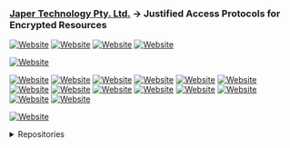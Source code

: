 ### [Japer Technology Pty. Ltd.](https://www.japer.technology) → Justified Access Protocols for Encrypted Resources

[![Website](https://img.shields.io/badge/JAPER_iOS_App-Apple_Store-informational?style=flat-square&color=ac43d9&logo=apple&logoColor=white)](https://apps.apple.com/us/app/japer/id1481154593?ls=1)
[![Website](https://img.shields.io/badge/JAPER_Android_App-Google_Play_Store-informational?style=flat-square&color=ac43d9&logo=android&logoColor=white)](https://play.google.com/store/apps/details?id=com.japer)
[![Website](https://img.shields.io/badge/JAPER_Developer-Postman-informational?style=flat-square&color=ac43d9&logo=postman&logoColor=white)](https://developer.japer.io)
[![Website](https://img.shields.io/badge/JAPER_ChatGPT-OpenAI-informational?style=flat-square&color=ac43d9&logo=openai&logoColor=white)](https://chatgpt.com/g/g-GrNiWW5CX-japer-technology-pty-ltd)

[![Website](https://img.shields.io/badge/japer--technology-GitHub-informational?style=flat-square&color=ac43d9&logo=github&logoColor=white)](https://github.com/japer-technology?q=japer-&type=all&language=&sort=name)

[![Website](https://img.shields.io/badge/japertechnology-GitHub-informational?style=flat-square&color=ac43d9&logo=github&logoColor=white)](https://github.com/japertechnology?tab=repositories&q=&type=&language=&sort=name)
[![Website](https://img.shields.io/badge/Japer-informational?style=flat-square&color=08872B)](https://github.com/japertechnology?tab=repositories&q=japer&type=&language=&sort=name)
[![Website](https://img.shields.io/badge/Juxta-informational?style=flat-square&color=08872B)](https://github.com/japertechnology?tab=repositories&q=juxta-&type=&language=&sort=name)
[![Website](https://img.shields.io/badge/Omnibox-informational?style=flat-square&color=08872B)](https://github.com/japertechnology?tab=repositories&q=omnibox&type=&language=&sort=name)
[![Website](https://img.shields.io/badge/Private-informational?style=flat-square&color=08872B)](https://github.com/japertechnology?tab=repositories&type=private&language=&sort=name)
[![Website](https://img.shields.io/badge/Public-informational?style=flat-square&color=08872B)](https://github.com/japertechnology?tab=repositories&type=public&language=&sort=name)
[![Website](https://img.shields.io/badge/Sandpit-informational?style=flat-square&color=08872B)](https://github.com/japertechnology?tab=repositories&q=sandpit&type=&language=&sort=name)
[![Website](https://img.shields.io/badge/Spark-informational?style=flat-square&color=08872B)](https://github.com/japertechnology?tab=repositories&q=spark&type=&language=&sort=name)
[![Website](https://img.shields.io/badge/Starred-informational?style=flat-square&color=08872B)](https://github.com/japertechnology?tab=repositories&q=&type=&language=&sort=stargazers)
[![Website](https://img.shields.io/badge/Static-informational?style=flat-square&color=08872B)](https://github.com/japertechnology?tab=repositories&q=static&type=&language=&sort=name)
[![Website](https://img.shields.io/badge/Template-informational?style=flat-square&color=08872B)](https://github.com/japertechnology?tab=repositories&type=template&language=&sort=name)
[![Website](https://img.shields.io/badge/1-informational?style=flat-square&color=08872B)](https://github.com/japertechnology?tab=repositories&q=&type=&language=&sort=name)
[![Website](https://img.shields.io/badge/2-informational?style=flat-square&color=08872B)](https://github.com/japertechnology?tab=repositories&q=&type=&language=&page=2&sort=name)
[![Website](https://img.shields.io/badge/3-informational?style=flat-square&color=08872B)](https://github.com/japertechnology?tab=repositories&q=&type=&language=&page=3&sort=name)

[![Website](https://img.shields.io/badge/ericmourant-GitHub-informational?style=flat-square&color=ac43d9&logo=github&logoColor=white)](https://github.com/ericmourant)

<details>
  <summary>Repositories</summary>

  #### JAPER's primary product is it's API, this GitHub repository contains resources that compliment the API documentation at [developer.japer.io](https://developer.japer.io)
  
  [![ReadMe Card](https://github-readme-stats.vercel.app/api/pin/?username=japertechnology&repo=developer-japer-io)](https://github.com/japertechnology/developer-japer-io)

  #### During the development of JAPER this tool proved very useful.  
  
  [![ReadMe Card](https://github-readme-stats.vercel.app/api/pin/?username=japertechnology&repo=juxta-repo)](https://github.com/japertechnology/juxta-repo)

<details>
  <summary>GitHub Stats</summary>
  
  ![stats](https://github-readme-stats.vercel.app/api?username=japertechnology&title_color=3498db&text_color=2ecc71&icon_color=3498db&bg_color=00000000&hide_border=true&show_icons=true&include_all_commits=true&count_private=true&disable_animations=true)
  ![trophy](https://github-profile-trophy.vercel.app/?username=japertechnology&no-bg=true&no-frame=true&column=4&theme=algolia)
  
  ![graph](https://github-readme-activity-graph.vercel.app/graph?username=japertechnology&bg_color=0000000&color=2980b9&line=2980b9&point=27ae60&area_color=2980b9&area=true&hide_border=true)
  
  ![streak](https://github-contributor-stats.vercel.app/api?username=japertechnology&title_color=3498db&text_color=2ecc71&icon_color=3498db&bg_color=00000000&hide_border=true&show_icons=true&include_all_commits=true&count_private=true&disable_animations=true)
  ![streak](https://streak-stats.demolab.com/?user=japertechnology&hide_border=true&background=00000000&border=2980b9&stroke=2980b9&ring=27ae60&fire=27ae60&currStreakNum=2980b9&sideNums=2980b9&currStreakLabel=2980b9&sideLabels=2980b9&dates=2980b9)
  
</details>

</details>

